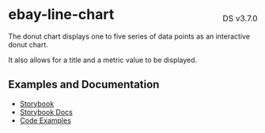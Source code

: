 <h1 style='display: flex; justify-content: space-between; align-items: center;'>
    <span>
        ebay-line-chart
    </span>
    <span style='font-weight: normal; font-size: medium; margin-bottom: -15px;'>
        DS v3.7.0
    </span>
</h1>

The donut chart displays one to five series of data points as an interactive donut chart.

It also allows for a title and a metric value to be displayed.

## Examples and Documentation

- [Storybook](https://ebay.github.io/ebayui-core/?path=/docs/charts-ebay-donut-chart)
- [Storybook Docs](https://ebay.github.io/ebayui-core/?path=/docs/charts-ebay-donut-chart)
- [Code Examples](https://github.com/eBay/ebayui-core/tree/master/src/components/ebay-donut-chart/examples)
